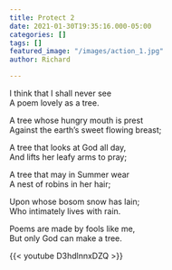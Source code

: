 ```yaml
---
title: Protect 2
date: 2021-01-30T19:35:16.000-05:00
categories: []
tags: []
featured_image: "/images/action_1.jpg"
author: Richard

---
```

I think that I shall never see  
A poem lovely as a tree.

A tree whose hungry mouth is prest  
Against the earth’s sweet flowing breast;

A tree that looks at God all day,  
And lifts her leafy arms to pray;

A tree that may in Summer wear  
A nest of robins in her hair;

Upon whose bosom snow has lain;  
Who intimately lives with rain.

Poems are made by fools like me,  
But only God can make a tree.

{{< youtube D3hdlnnxDZQ >}}